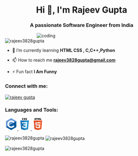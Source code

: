 <h1 align="center">Hi 👋, I'm Rajeev Gupta</h1>
<h3 align="center">A passionate Software Engineer from India</h3>

<img align="right" alt="coding" width="400" src="https://user-images.githubusercontent.com/55389276/140866485-8fb1c876-9a8f-4d6a-98dc-08c4981eaf70.gif">


<p align="left"> <img src="https://komarev.com/ghpvc/?username=rajeev3828gupta&label=Profile%20views&color=0e75b6&style=flat" alt="rajeev3828gupta" /> </p>

- 🌱 I’m currently learning **HTML CSS , C,C++,Python**

- 📫 How to reach me **rajeev3828gupta@gmail.com**

- ⚡ Fun fact **I Am Funny**

<h3 align="left">Connect with me:</h3>
<p align="left">
<a href="https://linkedin.com/in/rajeev gupta" target="blank"><img align="center" src="https://raw.githubusercontent.com/rahuldkjain/github-profile-readme-generator/master/src/images/icons/Social/linked-in-alt.svg" alt="rajeev gupta" height="30" width="40" /></a>
</p>

<h3 align="left">Languages and Tools:</h3>
<p align="left"> <a href="https://www.cprogramming.com/" target="_blank" rel="noreferrer"> <img src="https://raw.githubusercontent.com/devicons/devicon/master/icons/c/c-original.svg" alt="c" width="40" height="40"/> </a> <a href="https://www.w3schools.com/css/" target="_blank" rel="noreferrer"> <img src="https://raw.githubusercontent.com/devicons/devicon/master/icons/css3/css3-original-wordmark.svg" alt="css3" width="40" height="40"/> </a> <a href="https://www.w3.org/html/" target="_blank" rel="noreferrer"> <img src="https://raw.githubusercontent.com/devicons/devicon/master/icons/html5/html5-original-wordmark.svg" alt="html5" width="40" height="40"/> </a> </p>

<p><img align="left" src="https://github-readme-stats.vercel.app/api/top-langs?username=rajeev3828gupta&show_icons=true&locale=en&layout=compact" alt="rajeev3828gupta" /></p>

<p>&nbsp;<img align="center" src="https://github-readme-stats.vercel.app/api?username=rajeev3828gupta&show_icons=true&locale=en" alt="rajeev3828gupta" /></p>

<p><img align="center" src="https://github-readme-streak-stats.herokuapp.com/?user=rajeev3828gupta&" alt="rajeev3828gupta" /></p>
